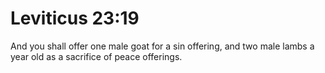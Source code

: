 # Leviticus 23:19

And you shall offer one male goat for a sin offering, and two male lambs a year old as a sacrifice of peace offerings.
